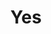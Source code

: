 ---
title: "Yes"
summary: "Yes are an English progressive rock band formed in London in 1968 by lead singer and frontman Jon Anderson, bassist Chris Squire, guitarist Peter Banks, keyboardist Tony Kaye, and drummer Bill Bruford. The band has undergone numerous line-up changes throughout their history, during which 20 musicians have been full-time members. Since February 2023, the band has consisted of guitarist Steve Howe, keyboardist Geoff Downes, bassist Billy Sherwood, singer Jon Davison, and drummer Jay Schellen. Yes have explored several musical styles over the years and are most notably regarded as progressive rock pioneers.
Yes began performing original songs and rearranged covers of rock, pop, blues and jazz songs, as evidenced on their self-titled first album from 1969, and its follow-up Time and a Word from 1970. A change of direction later in 1970 led to a series of successful progressive rock albums, with four consecutive U.S. platinum or multi-platinum sellers in The Yes Album , Fragile , Close to the Edge and the live album Yessongs . Further albums, Tales from Topographic Oceans , Relayer , Going for the One and Tormato , were also commercially successful. Yes toured as a major rock act that earned the band a reputation for their elaborate stage sets, light displays, and album covers designed by Roger Dean. The success of \"Roundabout\", the single from Fragile, cemented their popularity across the decade and beyond. Anderson and Squire remained with the group throughout the 1970s, with Banks, Kaye, and Bruford all departing across 1970–1972, and being replaced by Howe, Rick Wakeman, and Alan White, respectively. Wakeman would leave the group in 1974, but returned two years later, with Patrick Moraz taking his place in the interim. After a final album, Drama, and tour in 1980, both of which saw Downes and Trevor Horn replace Wakeman and Anderson, respectively, Yes disbanded in 1981.
In 1983, Squire and White reformed Yes, with Anderson and Kaye returning, and guitarist Trevor Rabin joining. Rabin's songwriting helped move the band toward a more mainstream rock style. The result was 90125 , their highest-selling album, featuring the U.S. number-one single \"Owner of a Lonely Heart\". Its follow-up, Big Generator , was also successful. From 1991 to 1992, Yes were an eight-member formation after they merged with spinoff Anderson Bruford Wakeman Howe for Union and its tour. From 1994 to 2004, Yes regularly released albums with varied levels of success. After a four-year hiatus, they resumed touring in 2008 and have continued to release new albums; their latest, Mirror to the Sky, is set to be released on May 19, 2023. Throughout the long history of Yes, current and former members have often collaborated outside of the official band context, most recently, the group Yes Featuring Jon Anderson, Trevor Rabin, Rick Wakeman toured from 2016 to 2018. Among the longest serving members of the band, Squire died in 2015, and White died in 2022.
Yes are one of the most successful, influential, and longest-lasting progressive rock bands. They have sold 13.5 million RIAA-certified albums in the U.S., as well as more than 30 million albums worldwide. In 1985, they won a Grammy Award for Best Rock Instrumental Performance with \"Cinema\", and received five Grammy nominations between 1985 and 1992. They were ranked No. 94 on VH1's 100 Greatest Artists of Hard Rock. Their discography spans 22 studio albums. In April 2017, Yes were inducted into the Rock and Roll Hall of Fame, which chose to induct current and former members Anderson, Squire, Bruford, Kaye, Howe, Wakeman, White, and Rabin."
image: "yes.jpg"
apple_music_artist_url: "https://music.apple.com/gb/artist/yes/154011"
wikipedia_url: "https://en.wikipedia.org/wiki/Yes_(band)"
---
